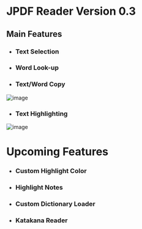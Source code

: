 # **JPDF Reader Version 0.3**
## Main Features
 - ### Text Selection
 - ### Word Look-up
 - ### Text/Word Copy
![image](https://github.com/user-attachments/assets/10f2c8a1-46ef-4702-ae17-5f61b84cbccc)
 - ### Text Highlighting
![image](https://github.com/user-attachments/assets/43de68bd-b048-48f5-ba67-71d5d889e8ff)

# Upcoming Features
 - ### Custom Highlight Color
 - ### Highlight Notes
 - ### Custom Dictionary Loader
 - ### Katakana Reader 